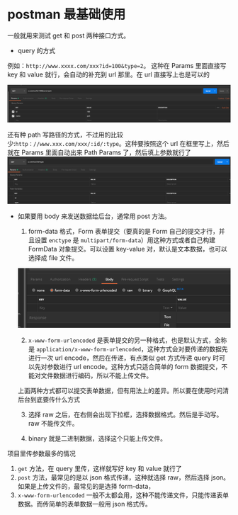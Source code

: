 # postman 最基础使用

一般就用来测试 get 和 post 两种接口方式。

- query 的方式

例如：`http://www.xxxx.com/xxx?id=100&type=2`。 这种在 Params 里面直接写 key 和 value 就行，会自动的补充到 url 那里。在 url 直接写上也是可以的

![zindex1](../imgs/zindex1.png)

还有种 path 写路径的方式，不过用的比较少:`http：//www.xxx.com/xxx/:id/:type`。这种要按照这个 url 在框里写上，然后就在 Params 里面自动出来 Path Params 了，然后填上参数就行了
![zindex2](../imgs/zindex2.png)

- 如果要用 body 来发送数据给后台，通常用 post 方法。

  1. form-data 格式，Form 表单提交（要真的是 Form 自己的提交才行，并且设置 `enctype` 是 `multipart/form-data`）用这种方式或者自己构建 FormData 对象提交。可以设置 key-value 对，默认是文本数据，也可以选择成 file 文件。

  ![zindex3](../imgs/zindex3.png)

  2. `x-www-form-urlencoded` 是表单提交的另一种格式，也是默认方式，全称是 `application/x-www-form-urlencoded`，这种方式会对要传递的数据先进行一次 url encode，然后在传递，有点类似 get 方式传递 query 时可以先对参数进行 url encode。这种方式只适合简单的 form 数据提交，不能对文件数据进行编码，所以不能上传文件。

  上面两种方式都可以提交表单数据，但有用法上的差异。所以要在使用时问清后台到底要传什么方式

  3. 选择 raw 之后，在右侧会出现下拉框，选择数据格式。然后是手动写。raw 不能传文件。

  4. binary 就是二进制数据，选择这个只能上传文件。

项目里传参数最多的情况

1. `get` 方法，在 query 里传，这样就写好 key 和 value 就行了
2. `post` 方法，最常见的是以 json 格式传递，这种就选择 raw，然后选择 json。如果是上传文件的，最常见的是选择 form-data，
3. `x-www-form-urlencoded` 一般不太都会用，这种不能传递文件，只能传递表单数据。而传简单的表单数据一般用 json 格式传。
